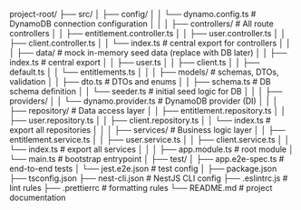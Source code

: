 project-root/
├── src/
│   ├── config/
│   │   └── dynamo.config.ts          # DynamoDB connection configuration
│   │
│   ├── controllers/                  # All route controllers
│   │   ├── entitlement.controller.ts
│   │   ├── user.controller.ts
│   │   ├── client.controller.ts 
│   │   └── index.ts                  # central export for controllers
│   │
│   ├── data/                         # mock in-memory seed data (replace with DB later)
│   │   ├── index.ts                  # central export
│   │   ├── user.ts
│   │   ├── client.ts
│   │   ├── default.ts
│   │   └── entitlements.ts
│   │
│   ├── models/                       # schemas, DTOs, validation
│   │   ├── dto.ts                    # DTOs and enums
│   │   ├── schema.ts                 # DB schema definition
│   │   └── seeder.ts                 # initial seed logic for DB
│   │
│   ├── providers/
│   │   └── dynamo.provider.ts        # DynamoDB provider (DI)
│   │
│   ├── repository/                   # Data access layer
│   │   ├── entitlement.repository.ts
│   │   ├── user.repository.ts
│   │   ├── client.repository.ts
│   │   └── index.ts                  # export all repositories
│   │
│   ├── services/                     # Business logic layer
│   │   ├── entitlement.service.ts
│   │   ├── user.service.ts
│   │   ├── client.service.ts 
│   │   └── index.ts                  # export all services
│   │
│   ├── app.module.ts                 # root module
│   └── main.ts                       # bootstrap entrypoint
│
├── test/
│   ├── app.e2e-spec.ts               # end-to-end tests
│   └── jest.e2e.json                 # test config
│
├── package.json
├── tsconfig.json
├── nest-cli.json                     # NestJS CLI config
├── .eslintrc.js                      # lint rules
├── .prettierrc                       # formatting rules
└── README.md                         # project documentation
